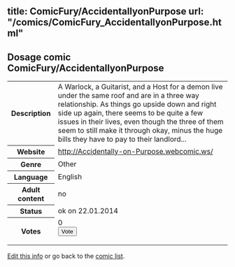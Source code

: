 title: ComicFury/AccidentallyonPurpose
url: "/comics/ComicFury_AccidentallyonPurpose.html"
---
Dosage comic ComicFury/AccidentallyonPurpose
-----------------------------------------

<p id="msg"></p>
<script type="text/javascript">
if (window.location.search === '?edit_info_mail=sent_ok') {
  var elem = document.getElementById("msg");
  elem.innerHTML = 'Edited information sucessfully sent for review, which is usually done daily. Thanks!';
  elem.className = 'ok';
}
</script>
<table class="comicinfo">
<tr>
<th>Description</th><td>A Warlock, a Guitarist, and a Host for a demon live under the same roof and are in a three way relationship. As things go upside down and right side up again, there seems to be quite a few issues in their lives, even though the three of them seem to still make it through okay, minus the huge bills they have to pay to their landlord...</td>
</tr>
<tr>
<th>Website</th><td><a href="http://Accidentally-on-Purpose.webcomic.ws/">http://Accidentally-on-Purpose.webcomic.ws/</a></td>
</tr>
<tr>
<th>Genre</th><td>Other</td>
</tr>
<tr>
<th>Language</th><td>English</td>
</tr>
<tr>
<th>Adult content</th><td>no</td>
</tr>
<tr>
<th>Status</th><td>ok on 22.01.2014</td>
</tr>
<tr>
<th>Votes</th><td>0
<form action="http://gaecounter.appspot.com/count/" method="POST">
<input name="name" type="hidden" value="ComicFury_AccidentallyonPurpose"/>
<input name="uid" type="hidden" id="voteuid" value=""/>
<input type="submit" value="Vote"/>
</form>
</td>
</tr>
</table>
<script type="text/javascript">
var ua = navigator.userAgent;
document.getElementById("voteuid").value = ua.replace(/[^a-zA-Z0-9\._:]/g , "_");;
</script>

[Edit this info](ComicFury_AccidentallyonPurpose_edit.html) or go back to the [comic list](../comic-index.html).
